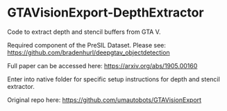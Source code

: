 # GTAVisionExport-DepthExtractor
Code to extract depth and stencil buffers from GTA V.

Required component of the PreSIL Dataset. Please see: https://github.com/bradenhurl/deepgtav_objectdetection

Full paper can be accessed here: https://arxiv.org/abs/1905.00160

Enter into native folder for specific setup instructions for depth and stencil extractor.

Original repo here: https://github.com/umautobots/GTAVisionExport
